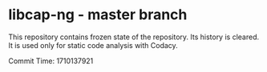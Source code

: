 # libcap-ng - master branch

This repository contains frozen state of the repository.
Its history is cleared. It is used only for static code
analysis with Codacy.

Commit Time: 1710137921